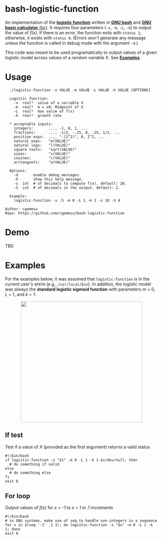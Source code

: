 # bash-logistic-function
An implementation of the [**logistic function**](#) written in [**GNU bash**](#) and [**GNU basic calculator** (bc)](#). It requires four parameters (`-x`, `-m`, `-L`, `-k`) to output the value of *f(x)*. If there is an error, the function exits with `status 1`; otherwise, it exists with `status 0`. (Errors won't generate any message unless the function is called in debug mode with the argument `-d`.)

This code was meant to be used programatically to output values of a given logistic model across values of a random variable *X*.  See [**Examples**](#examples).

# Usage
```
  ./logistic-function -x VALUE -m VALUE -L VALUE -k VALUE [OPTIONS]

  Logistic function:
    -x  real*  value of a variable X
    -m  real*  m = x0: Midpoint of X
    -L  real*  max value of f(x)
    -k  real*  growth rate

  * acceptable inputs:
    integers:       ..., -1, 0, 1, ...
    fractions:      ..., -1/2, -.25, 0, .25, 1/2, ...
    positive exps:  ..., "-(2^2)", 0, 2^2, ...
    natural exps:   "e(VALUE)"
    natural logs:   "l(VALUE)"
    square roots:   "sqrt(VALUE)"
    sines:          "s(VALUE)"
    cosines:        "c(VALUE)"
    arctangents:    "a(VALUE)"

  Options:
    -d       enable debug messages.
    -h       show this help message.
    -s  int  # of decimals to compute f(x). default: 20.
    -S  int  # of decimals in the output. default: 2.

  Example:
    logistic-function -x .5 -m 0 -L 1 -k 1 -s 10 -S 4

Author: cgomesu
Repo: https://github.com/cgomesu/bash-logistic-function
```

# Demo
TBD

# Examples
For the examples below, it was assumed that `logistic-function` is in the current user's `$PATH` (e.g., `/usr/local/bin`).  In addition, the logistic model was always the **standard logistic sigmoid function** with parameters *m* = 0, *L* = 1, and *k* = 1:
<p align="center">
	<img width="400" src="https://upload.wikimedia.org/wikipedia/commons/8/88/Logistic-curve.svg">
</p>

## If test
Test if a value of *X* (provided as the first argument) returns a valid status 
```
#!/bin/bash
if logistic-function -x "$1" -m 0 -L 1 -k 1 &>/dev/null; then
  # do something if valid
else
  # do something else
fi
exit 0
```

## For loop
Output values of *f(x)* for *x* = -1 to *x* = 1 in .1 increments
```
#!/bin/bash
# in GNU systems, make use of seq to handle non-integers in a sequence
for x in $(seq '-1' .1 1); do logistic-function -x "$x" -m 0 -L 1 -k 1; done
exit 0
```
